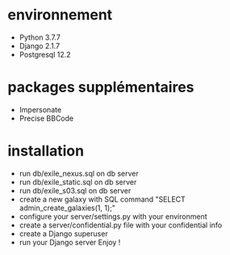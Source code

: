 # environnement
- Python 3.7.7
- Django 2.1.7
- Postgresql 12.2

# packages supplémentaires
- Impersonate
- Precise BBCode

# installation
- run db/exile_nexus.sql on db server
- run db/exile_static.sql on db server
- run db/exile_s03.sql on db server
- create a new galaxy with SQL command "SELECT admin_create_galaxies(1, 1);"
- configure your server/settings.py with your environment
- create a server/confidential.py file with your confidential info
- create a Django superuser
- run your Django server
Enjoy !

